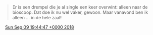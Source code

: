 > Er is een drempel die je al single een keer overwint: alleen naar de bioscoop\. Dat doe ik nu wel vaker, gewoon\. Maar vanavond ben ik alleen \.\.\. in de hele zaal\!

<img src="../../media/tweet.ico" width="12" /> [Sun Sep 09 19:44:47 +0000 2018](https://twitter.com/DromerDenker/status/1038875888887193600)